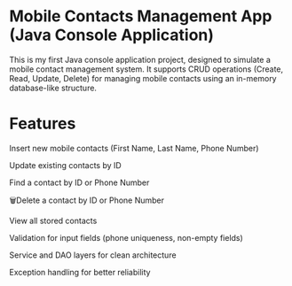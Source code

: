 # Mobile Contacts Management App (Java Console Application)
This is my first Java console application project, designed to simulate a mobile contact management system.
It supports CRUD operations (Create, Read, Update, Delete) for managing mobile contacts using an in-memory database-like structure.

# Features
Insert new mobile contacts (First Name, Last Name, Phone Number)
 
Update existing contacts by ID

 Find a contact by ID or Phone Number

🗑Delete a contact by ID or Phone Number

 View all stored contacts

 Validation for input fields (phone uniqueness, non-empty fields)

 Service and DAO layers for clean architecture

 Exception handling for better reliability

